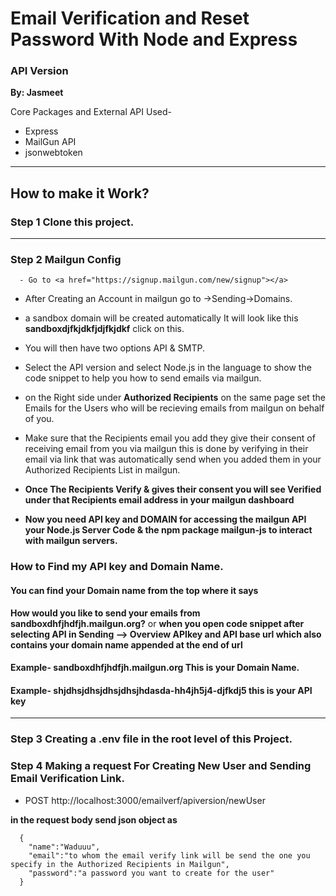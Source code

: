 # Email Verification and Reset Password With Node and Express

### API Version

****By: Jasmeet****

Core Packages and External API Used-

- Express
- MailGun API
- jsonwebtoken

***

## How to make it Work?

### Step 1  Clone this project.
***
 ### Step 2 Mailgun Config

      - Go to <a href="https://signup.mailgun.com/new/signup"></a>



- After Creating an Account in mailgun go to ->Sending->Domains.
- a sandbox domain will be created automatically It will look like this ****sandboxdjfkjdkfjdjfkjdkf**** click on this.
- You will then have two options API & SMTP.
- Select the API version and select Node.js in the language to show the code snippet to help you how to send emails via mailgun.

- on the Right side under ****Authorized Recipients**** on the same page set the Emails for the Users who will be recieving emails from mailgun on behalf of you.

- Make sure that the Recipients email you add they give their consent of receiving email from you via mailgun this is done by verifying in their email via link that was automatically send when you added them in your Authorized Recipients List in mailgun.

- ****Once The Recipients Verify & gives their consent you will see Verified under that Recipients email address in your mailgun dashboard****

- ****Now you need API key and DOMAIN for accessing the mailgun API your Node.js Server Code & the npm package mailgun-js to interact with mailgun servers.****



### How to Find my API key and Domain Name.

####  You can find your Domain name from the top where it says
****How would you like to send your emails from sandboxdhfjhdfjh.mailgun.org?**** or ****when you open code snippet after selecting API in Sending --> Overview APIkey and API base url which also contains your domain name appended at the end of url****

#### Example- sandboxdhfjhdfjh.mailgun.org This is your Domain Name.
#### Example- shjdhsjdhsjdhsjdhsjhdasda-hh4jh5j4-djfkdj5 this is your API key

***
### Step 3 Creating a .env file in the root level of this Project.





### Step 4 Making a request For Creating New User and Sending Email Verification Link.

- POST http://localhost:3000/emailverf/apiversion/newUser

****in the request body send json object as****

      {
        "name":"Waduuu",
        "email":"to whom the email verify link will be send the one you specify in the Authorized Recipients in Mailgun",
        "password":"a password you want to create for the user"
      }
